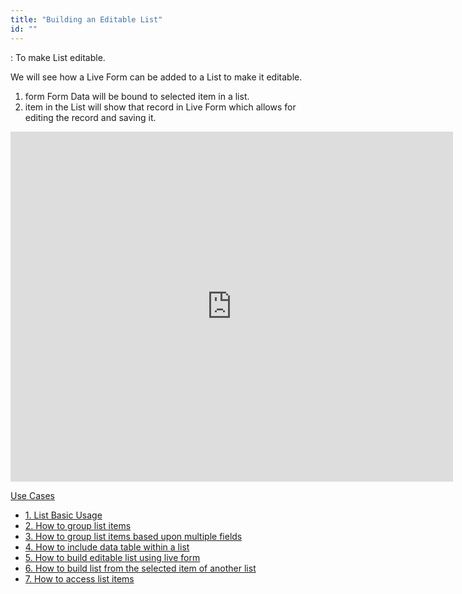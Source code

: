 ```yaml
---
title: "Building an Editable List"
id: ""
---
```


: To make List editable.

We will see how a Live Form can be added to a List to make it editable.

1. form Form Data will be bound to selected item in a list.
2. item in the List will show that record in Live Form which allows for editing the record and saving it.

<iframe width="708" height="560" src="https://docs.google.com/presentation/d/e/2PACX-1vSMIBR7pbcpMiOkKBNk4C1VwkD9LbQC6-1P7beGoVAGXXCYT950NRjRMjWpQi7Ok6caWTZogkt2kR2P/embed?start=false&amp;loop=false&amp;delayms=3000" frameborder="0" allowfullscreen="allowfullscreen" mozallowfullscreen="mozallowfullscreen" webkitallowfullscreen="webkitallowfullscreen"></iframe>

[Use Cases](/learn/app-development/widgets/datalive/list/list-use-cases/)

- [1\. List Basic Usage](/learn/app-development/widgets/datalive/list/list-basic-usage/)
- [2\. How to group list items](/learn/how-tos/list-grouped/)
- [3\. How to group list items based upon multiple fields](/learn/how-tos/list-multi-grouped/)
- [4\. How to include data table within a list](/learn/how-tos/list-data-table/)
- [5\. How to build editable list using live form](/learn/how-tos/building-editable-list/)
- [6\. How to build list from the selected item of another list](/learn/how-tos/building-cascading-lists/)
- [7\. How to access list items](/learn/how-tos/list-item-access/)
